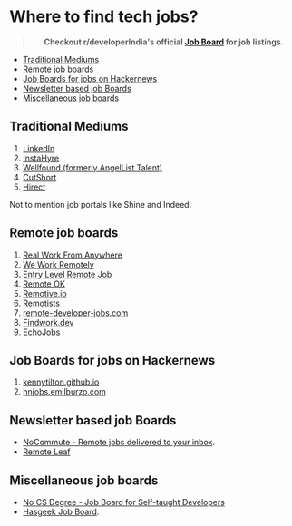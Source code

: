 <!-- omit from toc -->
# Where to find tech jobs?

<center>

> **Checkout r/developerIndia's official [Job Board](https://developersindia.in/job-board/) for job listings**.

</center>

- [Traditional Mediums](#traditional-mediums)
- [Remote job boards](#remote-job-boards)
- [Job Boards for jobs on Hackernews](#job-boards-for-jobs-on-hackernews)
- [Newsletter based job Boards](#newsletter-based-job-boards)
- [Miscellaneous job boards](#miscellaneous-job-boards)

## Traditional Mediums

1. [LinkedIn](https://www.linkedin.com/jobs/)
2. [InstaHyre](https://www.instahyre.com/)
3. [Wellfound (formerly AngelList Talent)](https://wellfound.com/)
4. [CutShort](https://cutshort.io/)
5. [Hirect](https://www.hirect.in/)

Not to mention job portals like Shine and Indeed.

## Remote job boards

1. [Real Work From Anywhere](https://www.realworkfromanywhere.com/)
2. [We Work Remotely](https://weworkremotely.com/)
3. [Entry Level Remote Job](https://entrylevelremotejob.com/)
4. [Remote OK](https://remoteok.com/)
5. [Remotive.io](https://remotive.io/)
6. [Remotists](https://remotists.com/)
7. [remote-developer-jobs.com](https://www.remote-developer-jobs.com/)
8. [Findwork.dev](https://findwork.dev)
9. [EchoJobs](https://echojobs.io/search?q=&locations=Remote%2BIndia&page=1)

## Job Boards for jobs on Hackernews

1. [kennytilton.github.io](https://kennytilton.github.io/whoishiring/)
2. [hnjobs.emilburzo.com](https://hnjobs.emilburzo.com)

## Newsletter based job Boards

- [NoCommute - Remote jobs delivered to your inbox](https://www.nocommutejob.com/).
- [Remote Leaf](https://remoteleaf.com/)

## Miscellaneous job boards

- [No CS Degree - Job Board for Self-taught Developers](https://www.nocsdegree.com/jobs/)
- [Hasgeek Job Board](https://hasjob.co/?c=programming).
